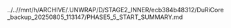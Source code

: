 ../..//mnt/h/ARCHIVE/.UNWRAP/D/STAGE2_INNER/ecb384b48312/DuRiCore_backup_20250805_113147/PHASE5_5_START_SUMMARY.md
